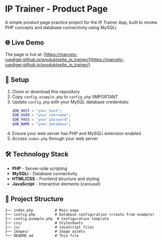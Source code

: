 # IP Trainer - Product Page

A simple product page practice project for the IP Trainer App, built to review PHP concepts and database connectivity using MySQLi.

## 🌐 Live Demo

The page is live at: [https://marcelo-ruediger.github.io/produktseite_ip_trainer/](https://marcelo-ruediger.github.io/produktseite_ip_trainer/)

## 🚀 Setup

1. Clone or download this repository
2. Copy `config.example.php` to `config.php` !IMPORTANT
3. Update `config.php` with your MySQL database credentials:
    ```php
    $DB_HOST = "your_host";
    $DB_USER = "your_username";
    $DB_PASS = "your_password";
    $DB_NAME = "your_database";
    ```
4. Ensure your web server has PHP and MySQLi extension enabled
5. Access `index.php` through your web server

## 🛠️ Technology Stack

-   **PHP** - Server-side scripting
-   **MySQLi** - Database connectivity
-   **HTML/CSS** - Frontend structure and styling
-   **JavaScript** - Interactive elements (carousel)

## 📁 Project Structure

```
├── index.php          # Main page
├── config.php         # Database configuration (create from example)
├── config.example.php  # Configuration template
├── css/               # Stylesheets
├── js/                # JavaScript files
├── images/            # Image assets
└── README.md          # This file
```

